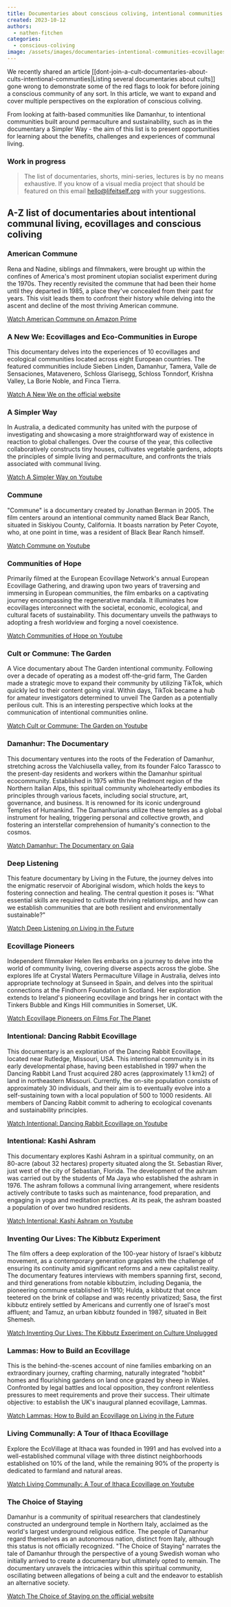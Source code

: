 ```yaml
---
title: Documentaries about conscious coliving, intentional communities and ecovillages
created: 2023-10-12
authors:
  - nathen-fitchen
categories:
  - conscious-coliving
image: /assets/images/documentaries-intentional-communities-ecovillages-communal-living.jpg
---
```

We recently shared an article [[dont-join-a-cult-documentaries-about-cults-intentional-communties|Listing several documentaries about cults]] gone wrong to demonstrate some of the red flags to look for before joining a conscious community of any sort. In this article, we want to expand and cover multiple perspectives on the exploration of conscious coliving. 

From looking at faith-based communities like Damanhur, to intentional communities built around permaculture and sustainability, such as in the documentary a Simpler Way - the aim of this list is to present opportunities for learning about the benefits, challenges and experiences of communal living.  
  
### Work in progress

>The list of documentaries, shorts, mini-series, lectures is by no means exhaustive. If you know of a visual media project that should be featured on this email [hello@lifeitself.org](mailto:hello@lifeitself.org) with your suggestions. 

## A-Z list of documentaries about intentional communal living, ecovillages and conscious coliving

### American Commune 

Rena and Nadine, siblings and filmmakers, were brought up within the confines of America's most prominent utopian socialist experiment during the 1970s. They recently revisited the commune that had been their home until they departed in 1985, a place they've concealed from their past for years. This visit leads them to confront their history while delving into the ascent and decline of the most thriving American commune.

[Watch American Commune on Amazon Prime](https://www.amazon.com/American-Commune-Nadine-Mundo/dp/B00QUIHSJW) 

### A New We: Ecovillages and Eco-Communities in Europe

This documentary delves into the experiences of 10 ecovillages and ecological communities located across eight European countries. The featured communities include Sieben Linden, Damanhur, Tamera, Valle de Sensaciones, Matavenero, Schloss Glarisegg, Schloss Tonndorf, Krishna Valley, La Borie Noble, and Finca Tierra.

[Watch A New We on the official website](https://newwe.jimdofree.com/order-now/)
### A Simpler Way   

In Australia, a dedicated community has united with the purpose of investigating and showcasing a more straightforward way of existence in reaction to global challenges. Over the course of the year, this collective collaboratively constructs tiny houses, cultivates vegetable gardens, adopts the principles of simple living and permaculture, and confronts the trials associated with communal living.

[Watch A Simpler Way on Youtube](https://www.youtube.com/watch?v=XUwLAvfBCzw&t=38s)

### Commune 

"Commune" is a documentary created by Jonathan Berman in 2005. The film centers around an intentional community named Black Bear Ranch, situated in Siskiyou County, California. It boasts narration by Peter Coyote, who, at one point in time, was a resident of Black Bear Ranch himself.

[Watch Commune on Youtube](https://www.youtube.com/watch?v=uVC0v-oEQwE) 
### Communities of Hope 

Primarily filmed at the European Ecovillage Network's annual European Ecovillage Gathering, and drawing upon two years of traversing and immersing in European communities, the film embarks on a captivating journey encompassing the regenerative mandala. It illuminates how ecovillages interconnect with the societal, economic, ecological, and cultural facets of sustainability. This documentary unveils the pathways to adopting a fresh worldview and forging a novel coexistence.

[Watch Communities of Hope on Youtube](https://www.youtube.com/watch?v=b9hbPFAzF0Y)

### Cult or Commune: The Garden 

A Vice documentary about The Garden intentional community. Following over a decade of operating as a modest off-the-grid farm, The Garden made a strategic move to expand their community by utilizing TikTok, which quickly led to their content going viral. Within days, TikTok became a hub for amateur investigators determined to unveil The Garden as a potentially perilous cult. This is an interesting perspective which looks at the communication of intentional communities online. 

[Watch Cult or Commune: The Garden on Youtube](https://www.youtube.com/watch?v=Mu6GRnFcGtA)  

### Damanhur: The Documentary 

This documentary ventures into the roots of the Federation of Damanhur, stretching across the Valchiusella valley, from its founder Falco Tarassco to the present-day residents and workers within the Damanhur spiritual ecocommunity. Established in 1975 within the Piedmont region of the Northern Italian Alps, this spiritual community wholeheartedly embodies its principles through various facets, including social structure, art, governance, and business. It is renowned for its iconic underground Temples of Humankind. The Damanhurians utilize these temples as a global instrument for healing, triggering personal and collective growth, and fostering an interstellar comprehension of humanity's connection to the cosmos. 

[Watch Damanhur: The Documentary on Gaia](https://www.gaia.com/video/damanhur-the-documentary) 

### Deep Listening

This feature documentary by Living in the Future, the journey delves into the enigmatic reservoir of Aboriginal wisdom, which holds the keys to fostering connection and healing. The central question it poses is: "What essential skills are required to cultivate thriving relationships, and how can we establish communities that are both resilient and environmentally sustainable?"

[Watch Deep Listening on Living in the Future](http://livinginthefuture.org/deep-listening.php) 

### Ecovillage Pioneers 

Independent filmmaker Helen Iles embarks on a journey to delve into the world of community living, covering diverse aspects across the globe. She explores life at Crystal Waters Permaculture Village in Australia, delves into appropriate technology at Sunseed in Spain, and delves into the spiritual connections at the Findhorn Foundation in Scotland. Her exploration extends to Ireland's pioneering ecovillage and brings her in contact with the Tinkers Bubble and Kings Hill communities in Somerset, UK.

[Watch Ecovillage Pioneers on Films For The Planet](https://filmsfortheplanet.com/ecovillage-pioneers-a-journey-towards-low-impact-living/) 

### Intentional: Dancing Rabbit Ecovillage

This documentary is an exploration of the Dancing Rabbit Ecovillage, located near Rutledge, Missouri, USA. This intentional community is in its early developmental phase, having been established in 1997 when the Dancing Rabbit Land Trust acquired 280 acres (approximately 1.1 km2) of land in northeastern Missouri. Currently, the on-site population consists of approximately 30 individuals, and their aim is to eventually evolve into a self-sustaining town with a local population of 500 to 1000 residents. All members of Dancing Rabbit commit to adhering to ecological covenants and sustainability principles.

[Watch Intentional: Dancing Rabbit Ecovillage on Youtube](https://www.youtube.com/watch?v=UFTmKfvbbes) 

### Intentional: Kashi Ashram 

This documentary explores Kashi Ashram in a spiritual community, on an 80-acre (about 32 hectares) property situated along the St. Sebastian River, just west of the city of Sebastian, Florida. The development of the ashram was carried out by the students of Ma Jaya who established the ashram in 1976. The ashram follows a communal living arrangement, where residents actively contribute to tasks such as maintenance, food preparation, and engaging in yoga and meditation practices. At its peak, the ashram boasted a population of over two hundred residents.

[Watch Intentional: Kashi Ashram on Youtube](https://www.youtube.com/watch?v=L-Z6sZ8OLjs&t=228s) 

### Inventing Our Lives: The Kibbutz Experiment 

The film offers a deep exploration of the 100-year history of Israel's kibbutz movement, as a contemporary generation grapples with the challenge of ensuring its continuity amid significant reforms and a new capitalist reality. The documentary features interviews with members spanning first, second, and third generations from notable kibbutzim, including Degania, the pioneering commune established in 1910; Hulda, a kibbutz that once teetered on the brink of collapse and was recently privatized; Sasa, the first kibbutz entirely settled by Americans and currently one of Israel's most affluent; and Tamuz, an urban kibbutz founded in 1987, situated in Beit Shemesh.

[Watch Inventing Our Lives: The Kibbutz Experiment on Culture Unplugged](https://www.cultureunplugged.com/documentary/watch-online/play/11857/inventing-our-life-the-kibbutz-experiment)  

### Lammas: How to Build an Ecovillage

This is the behind-the-scenes account of nine families embarking on an extraordinary journey, crafting charming, naturally integrated "hobbit" homes and flourishing gardens on land once grazed by sheep in Wales. Confronted by legal battles and local opposition, they confront relentless pressures to meet requirements and prove their success. Their ultimate objective: to establish the UK's inaugural planned ecovillage, Lammas.

[Watch Lammas: How to Build an Ecovillage on Living in the Future](http://livinginthefuture.org/lammas.php) 

### Living Communally: A Tour of Ithaca Ecovillage 

Explore the EcoVillage at Ithaca was founded in 1991 and has evolved into a well-established communal village with three distinct neighborhoods established on 10% of the land, while the remaining 90% of the property is dedicated to farmland and natural areas.

[Watch Living Communally: A Tour of Ithaca Ecovillage on Youtube](https://www.youtube.com/watch?v=n-uH36w9xg8&t=37s) 

### The Choice of Staying 

Damanhur is a community of spiritual researchers that clandestinely constructed an underground temple in Northern Italy, acclaimed as the world's largest underground religious edifice. The people of Damanhur regard themselves as an autonomous nation, distinct from Italy, although this status is not officially recognized. "The Choice of Staying" narrates the tale of Damanhur through the perspective of a young Swedish woman who initially arrived to create a documentary but ultimately opted to remain. The documentary unravels the intricacies within this spiritual community, oscillating between allegations of being a cult and the endeavor to establish an alternative society.

[Watch The Choice of Staying on the official website](https://www.mattiamuravannuzzi.com/choiceofstaying)

